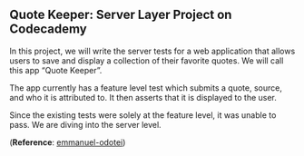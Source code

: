 ## Quote Keeper: Server Layer Project on Codecademy

In this project, we will write the server tests for a web application that allows users to save and display a collection of their favorite quotes. We will call this app “Quote Keeper”.

The app currently has a feature level test which submits a quote, source, and who it is attributed to. It then asserts that it is displayed to the user.

Since the existing tests were solely at the feature level, it was unable to pass. We are diving into the server level.

(**Reference**: [emmanuel-odotei](https://github.com/emmanuel-odotei/quote-keeper-server-layer))